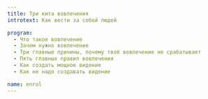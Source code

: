 ```yaml
---
title: Три кита вовлечения
introtext: Как вести за собой людей

program:
  - Что такое вовлечение
  - Зачем нужно вовлечение
  - Три главные причины, почему твоё вовлечение не срабатывает
  - Пять главных правил вовлечения
  - Как создать мощное видение
  - Как не надо создавать видение

name: enrol
---
```


